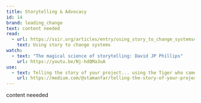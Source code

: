```yaml
---
title: Storytelling & Advocacy
id: 14
brand: leading_change
text: content needed
read:
  - url: https://ssir.org/articles/entry/using_story_to_change_systems#
    text: Using story to change systems
watch:
  - text: "The magical science of storytelling: David JP Phillips"
    url: https://youtu.be/Nj-hdQMa3uA
use:
  - text: Telling the story of your project... using the Tiger who came to tea
    url: https://medium.com/@stamanfar/telling-the-story-of-your-project-using-the-tiger-who-came-to-tea-a8cd5e91b893
---
```

content neeeded